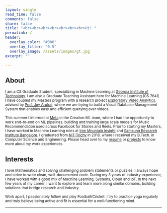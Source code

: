 ```yaml
---
layout: single
read_time: false
comments: false
share: false
title: "<br><br><br><br><br><br><br>Hi! "
permalink: /
header:
  overlay_color: "#000"
  overlay_filter: "0.5"
  overlay_image: /assets/images/gt.jpg
excerpt: ""

---
```


## About

<small> I am a CS Graduate Student, specializing in Machine Learning at [Georgia Institute of Technology](https://www.gatech.edu/). I am also a Graduate Teaching Assistant here for Machine Learning (CS 7641). I have coupled my Masters program with a research project [Exploratory Video Analytics](https://evagatech.readthedocs.io/en/latest/), advised by [Prof. Joy Arulraj](https://www.cc.gatech.edu/~jarulraj/), where we are trying to build a Visual Database Management System that enables easy and efficient querying over videos. </small>

<small> This summer I interned at [Meta](https://meta.com) in the Creation ML team, where I had the opportunity to work end-to-end on ML pipelines, building and training large scale models for Music Recommendation used across Facebook for Stories and Reels. Prior to starting my Masters, I have worked in Machine Learning roles at [Iron Mountain Insight](https://www.ironmountain.com/services/content-service-platform) and [Samsung Research Institute Bangalore](https://research.samsung.com/sri-b). I graduated from [NIT-Trichy](https://www.nitt.edu/home/academics/departments/cse/) in 2018, where I received my B.Tech. in Computer Science and Engineering. Please head over to my [resume](/resume) or [projects](/projects) to know more about my work experiences. </small>

## Interests

<small> I love Mathematics and solving challenging problem statements or puzzles. I always hope and strive to write clean, well-documented code. During my 3 years of industry experience, I have worked with a good mix of Machine Learning, Systems, Cloud and IoT. In the next few years of my career, I want to explore and learn more along similar domains, building solutions that bridge research and industry.  </small>

<small> Work apart, I passionately follow and play Football/Cricket. I try to practice yoga regularly and truly believe being active and fit is essential for a well-functioning mind. </small>


<div id='featured'></div>


---
